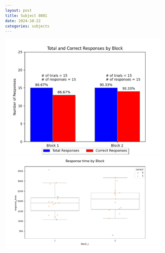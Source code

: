 ```yaml
---
layout: post
title: Subject 8001
date: 2024-10-22
categories: subjects
---
```


![](data/8001/run-4/8001_ATS_responses.png)
![](data/8001/run-4/8001_ATS_rt.png)
